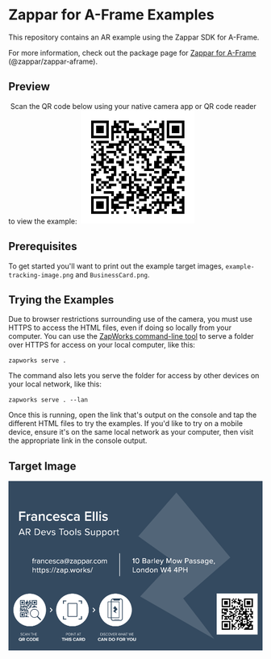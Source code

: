 # Zappar for A-Frame Examples
This repository contains an AR example using the Zappar SDK for A-Frame.

For more information, check out the package page for [Zappar for A-Frame](https://www.npmjs.com/package/@zappar/zappar-aframe) (@zappar/zappar-aframe).

## Preview
​
Scan the QR code below using your native camera app or QR code reader to view the example:
​
![Preview QR Code"](preview-qr-code.png)

## Prerequisites

To get started you'll want to print out the example target images, `example-tracking-image.png` and `BusinessCard.png`.


## Trying the Examples

Due to browser restrictions surrounding use of the camera, you must use HTTPS to access the HTML files, even if doing so locally from your computer. You can use the [ZapWorks command-line tool](https://www.npmjs.com/package/@zappar/zapworks-cli) to serve a folder over HTTPS for access on your local computer, like this:
```
zapworks serve .
```

The command also lets you serve the folder for access by other devices on your local network, like this:
```
zapworks serve . --lan
```

Once this is running, open the link that's output on the console and tap the different HTML files to try the examples. If you'd like to try on a mobile device, ensure it's on the same local network as your computer, then visit the appropriate link in the console output.

## Target Image
![Target Image](example-tracking-image.png)
